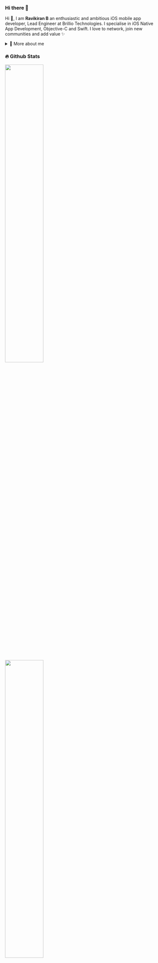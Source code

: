 ### Hi there 👋


  
Hi 👋, I am **Ravikiran B** an enthusiastic and ambitious iOS mobile app developer, Lead Engineer at Brillio Technologies. I specialise in iOS Native App Development, Objective-C and Swift. I love to network, join new communities and add value ✨


<details>
  <summary>🧑 More about me</summary>

- 🔭 I’m currently on a journey to build **great** things

- 🌱 I’m currently learning **SwiftUI, Flutter** 🤓

- 🤝 I’m looking for help with **finding projects to contribute to!**

- 💬 Ask me about **iOS Development, Swift, and SwiftUI**

- 📫 Reach me out at **ravikiran.b2003@gmail.como**

</details>
  

### 🔥 Github Stats

  <a href="https://github.com/ravikiranb"><img width="50%" src="https://github-readme-stats.vercel.app/api?username=ravikiranb&theme=graywhite&show_icons=true&hide_border=true&count_private=true"></a>
  <a href="https://github.com/ravikiranb"><img width="50%" src="https://github-readme-streak-stats.herokuapp.com/?user=ravikiranb&theme=graywhite&hide_border=true"></a>
  <a href="https://github.com/ravikiranb"><img width="50%" src="https://github-readme-stats.vercel.app/api/top-langs/?username=ravikiranb&theme=graywhite&show_icons=true&hide_border=true&layout=compact"></a>


<!--
**Ravikiranb/Ravikiranb** is a ✨ _special_ ✨ repository because its `README.md` (this file) appears on your GitHub profile.

Here are some ideas to get you started:

- 🔭 I’m currently working on ...
- 🌱 I’m currently learning ...
- 👯 I’m looking to collaborate on ...
- 🤔 I’m looking for help with ...
- 💬 Ask me about ...
- 📫 How to reach me: ...
- 😄 Pronouns: ...
- ⚡ Fun fact: ...
-->

